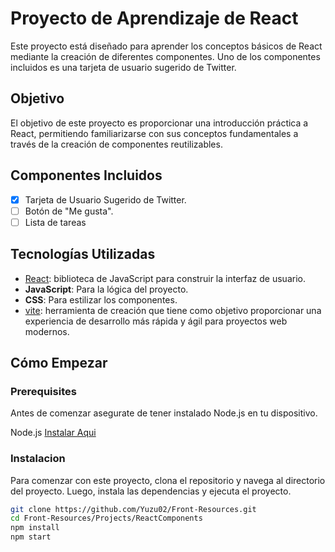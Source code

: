 # Proyecto de Aprendizaje de React

Este proyecto está diseñado para aprender los conceptos básicos de React mediante la creación de diferentes componentes. Uno de los componentes incluidos es una tarjeta de usuario sugerido de Twitter.

## Objetivo

El objetivo de este proyecto es proporcionar una introducción práctica a React, permitiendo familiarizarse con sus conceptos fundamentales a través de la creación de componentes reutilizables.

## Componentes Incluidos

- [x] Tarjeta de Usuario Sugerido de Twitter.
- [ ] Botón de "Me gusta".
- [ ] Lista de tareas

## Tecnologías Utilizadas

- [React](https://reactjs.org/): biblioteca de JavaScript para construir la interfaz de usuario.
- **JavaScript**: Para la lógica del proyecto.
- **CSS**: Para estilizar los componentes.
- [vite](https://vitejs.dev/): herramienta de creación que tiene como objetivo proporcionar una experiencia de desarrollo más rápida y ágil para proyectos web modernos.

## Cómo Empezar

### Prerequisites

Antes de comenzar asegurate de tener instalado Node.js en tu dispositivo.

Node.js [Instalar Aqui](https://nodejs.org/en/download/)

### Instalacion

Para comenzar con este proyecto, clona el repositorio y navega al directorio del proyecto. Luego, instala las dependencias y ejecuta el proyecto.

```bash
git clone https://github.com/Yuzu02/Front-Resources.git
cd Front-Resources/Projects/ReactComponents
npm install
npm start

